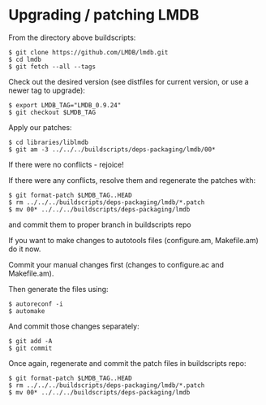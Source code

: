 # Upgrading / patching LMDB

From the directory above buildscripts:

```
$ git clone https://github.com/LMDB/lmdb.git
$ cd lmdb
$ git fetch --all --tags
```

Check out the desired version (see distfiles for current version, or use a newer tag to upgrade):

```
$ export LMDB_TAG="LMDB_0.9.24"
$ git checkout $LMDB_TAG
```

Apply our patches:

```
$ cd libraries/liblmdb
$ git am -3 ../../../buildscripts/deps-packaging/lmdb/00*
```

If there were no conflicts - rejoice!

If there were any conflicts, resolve them and regenerate the patches with:

```
$ git format-patch $LMDB_TAG..HEAD
$ rm ../../../buildscripts/deps-packaging/lmdb/*.patch
$ mv 00* ../../../buildscripts/deps-packaging/lmdb
```

and commit them to proper branch in buildscripts repo

If you want to make changes to autotools files (configure.am, Makefile.am) do it now.

Commit your manual changes first (changes to configure.ac and Makefile.am).

Then generate the files using:

```
$ autoreconf -i
$ automake
```

And commit those changes separately:

```
$ git add -A
$ git commit
```

Once again, regenerate and commit the patch files in buildscripts repo:

```
$ git format-patch $LMDB_TAG..HEAD
$ rm ../../../buildscripts/deps-packaging/lmdb/*.patch
$ mv 00* ../../../buildscripts/deps-packaging/lmdb
```
